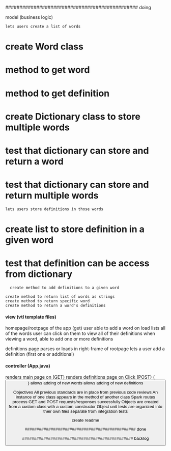 ############################################### doing

  model (business logic)

    lets users create a list of words
#      create Word class
#      method to get word
#      method to get definition
#      create Dictionary class to store multiple words
#      test that dictionary can store and return a word
#      test that dictionary can store and return multiple words

    lets users store definitions in those words
#      create list to store definition in a given word
#      test that definition can be access from dictionary
      create method to add definitions to a given word

    create method to return list of words as strings
    create method to return specific word
    create method to return a word's definitions


#### view (vtl template files)

  homepage/rootpage of the app (get)
    user able to add a word
    on load lists all of the words
    user can click on them to view all of their definitions
    when viewing a word, able to add one or more definitions

  definitions page
    parses or loads in right-frame of rootpage
    lets a user add a definition (first one or additional)

#### controller (App.java)

  renders main page on (GET)
  renders definitions page on Click (POST) (<button value=$word>)
  allows adding of new words
  allows adding of new definitions


  Objectives
    All previous standards are in place from previous code reviews
    An instance of one class appears in the method of another class
    Spark routes process GET and POST requests/responses successfully
    Objects are created from a custom class with a custom constructor
    Object unit tests are organized into their own files separate from integration tests

  create readme


############################################### done

############################################### backlog
